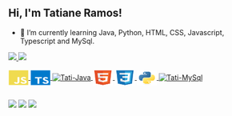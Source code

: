 ## Hi, I'm Tatiane Ramos!

- 🌱 I’m currently learning Java, Python, HTML, CSS, Javascript, Typescript and MySql.

 <div>
  <a href="https://github.com/Tati-Ramos">
  <img height="180em" src="https://github-readme-stats.vercel.app/api?username=Tati-Ramos&show_icons=true&theme=dracula&include_all_commits=true&count_private=true"/>
  <img height="180em" src="https://github-readme-stats.vercel.app/api/top-langs/?username=Tati-Ramos&layout=compact&langs_count=7&theme=dracula"/>
</div>
<div style="display: inline_block"><br>
  <img align="center" alt="Tati-Js" height="30" width="40" src="https://raw.githubusercontent.com/devicons/devicon/master/icons/javascript/javascript-plain.svg">
  <img align="center" alt="Tati-Ts" height="30" width="40" src="https://raw.githubusercontent.com/devicons/devicon/master/icons/typescript/typescript-plain.svg">
  <img align="center" alt="Tati-Java" height="30" width="40" src=https://img.shields.io/badge/Java-ED8B00?style=for-the-badge&logo=java&logoColor=white>
  <img align="center" alt="Tati-HTML" height="30" width="40" src="https://raw.githubusercontent.com/devicons/devicon/master/icons/html5/html5-original.svg">
  <img align="center" alt="Tati-CSS" height="30" width="40" src="https://raw.githubusercontent.com/devicons/devicon/master/icons/css3/css3-original.svg">
  <img align="center" alt="Tati-Python" height="30" width="40" src="https://raw.githubusercontent.com/devicons/devicon/master/icons/python/python-original.svg">
  <img align="center" alt="Tati-MySql" height="30" width="40" src=https://img.shields.io/badge/MySQL-00000F?style=for-the-badge&logo=mysql&logoColor=white>
  
     
  
</div>
  
  ##
 
<div> 
   <a href="https://instagram.com/tati_sr95" target="_blank"><img src="https://img.shields.io/badge/-Instagram-%23E4405F?style=for-the-badge&logo=instagram&logoColor=white" target="_blank"></a>
   <a href = "mailto:tatiane_sr@outlook.com"><img src="https://img.shields.io/badge/-Gmail-%23333?style=for-the-badge&logo=gmail&logoColor=white" target="_blank"></a>
  <a href="https://www.linkedin.com/in/tatiane-ramos-67bb29215" target="_blank"><img src="https://img.shields.io/badge/-LinkedIn-%230077B5?style=for-the-badge&logo=linkedin&logoColor=white" target="_blank"></a> 
 
  
 
</div>

